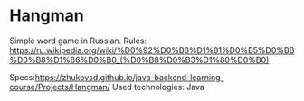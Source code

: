 # Hangman
Simple word game in Russian.
Rules: https://ru.wikipedia.org/wiki/%D0%92%D0%B8%D1%81%D0%B5%D0%BB%D0%B8%D1%86%D0%B0_(%D0%B8%D0%B3%D1%80%D0%B0)

Specs:https://zhukovsd.github.io/java-backend-learning-course/Projects/Hangman/
Used technologies:
Java